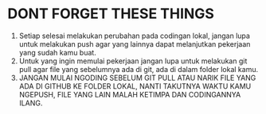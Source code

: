 # DONT FORGET THESE THINGS #
1. Setiap selesai melakukan perubahan pada codingan lokal, jangan lupa untuk melakukan push agar yang lainnya dapat melanjutkan pekerjaan yang sudah kamu buat.
2. Untuk yang ingin memulai pekerjaan jangan lupa untuk melakukan git pull agar file yang sebelumnya ada di git, ada di dalam folder lokal kamu.
3. JANGAN MULAI NGODING SEBELUM GIT PULL ATAU NARIK FILE YANG ADA DI GITHUB KE FOLDER LOKAL, NANTI TAKUTNYA WAKTU KAMU NGEPUSH, FILE YANG LAIN MALAH KETIMPA DAN CODINGANNYA ILANG.
